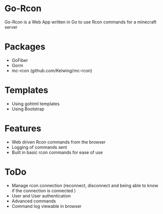 # Go-Rcon
Go-Rcon is a Web App written in Go to use Rcon commands for a minecraft server

# Packages
- GoFiber
- Gorm
- mc-rcon (github.com/Kelwing/mc-rcon)

# Templates
- Using gohtml templates
- Using Bootstrap

# Features
- Web driven Rcon commands from the browser
- Logging of commands sent
- Built in basic rcon commands for ease of use

# ToDo
- Manage rcon connection (reconnect, disconnect and being able to know if the connection is connected )
- User and User authentication
- Advanced commands
- Command log viewable in browser